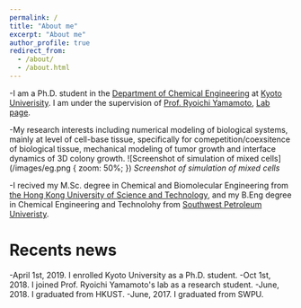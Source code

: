 ```yaml
---
permalink: /
title: "About me"
excerpt: "About me"
author_profile: true
redirect_from: 
  - /about/
  - /about.html
---
```


-I am a Ph.D. student in the [Department of Chemical Engineering](https://www.ch.t.kyoto-u.ac.jp/en?set_language=en) at [Kyoto Univerisity](https://www.kyoto-u.ac.jp/en/). I am under the supervision of [Prof. Ryoichi Yamamoto](http://www-tph.cheme.kyoto-u.ac.jp/index.pukiwiki.php?ry%2FFrontPage), [Lab page](http://www-tph.cheme.kyoto-u.ac.jp/en/).

-My research interests including numerical modeling of biological systems, mainly at level of cell-base tissue, specifically for comepetition/coexsitence of biological tissue, mechanical modeling of tumor growth and interface dynamics of 3D colony growth.
![Screenshot of simulation of mixed cells](/images/eg.png { zoom: 50%; })
*Screenshot of simulation of mixed cells*

-I recived my M.Sc. degree in Chemical and Biomolecular Engineering from [the Hong Kong University of Science and Technology](https://ust.hk), and my B.Eng degree in Chemical Engineering and Technolohy from [Southwest Petroleum Univeristy](https://www.swpu.edu.cn/en/).


Recents news
======
-April 1st, 2019. I enrolled Kyoto University as a Ph.D. student.
-Oct 1st, 2018. I joined Prof. Ryoichi Yamamoto's lab as a research student.
-June, 2018. I graduated from HKUST.
-June, 2017. I graduated from SWPU.
